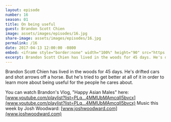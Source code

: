```yaml
---
layout: episode
number: 16
season: 01
title: On being useful
guest: Brandon Scott Chien
image: assets/images/episodes/16.jpg
share-image: assets/images/episodes/16.jpg
permalink: /16
date: 2017-04-13 12:00:00 -0800
embed: <iframe style="border:none" width="100%" height="90" src="https://html5-player.libsyn.com/embed/episode/id/5265438/height/90/theme/custom/autoplay/no/autonext/no/thumbnail/yes/preload/no/no_addthis/no/direction/backward/render-playlist/no/custom-color/65C29B/"  scrolling="no"  allowfullscreen webkitallowfullscreen mozallowfullscreen oallowfullscreen msallowfullscreen></iframe>
excerpt: Brandon Scott Chien has lived in the woods for 45 days. He's drifted cars and shot arrows off a horse. But he's tried to get better at all of it in order to learn more about being useful for the people he cares about.
---
```


Brandon Scott Chien has lived in the woods for 45 days. He's drifted cars and shot arrows off a horse. But he's tried to get better at all of it in order to learn more about being useful for the people he cares about.

You can watch Brandon's Vlog, "Happy Asian Males" here: [www.youtube.com/playlist?list=PLq…4MMUbMAmcqlI5bvcx](www.youtube.com/playlist?list=PLq…4MMUbMAmcqlI5bvcx)
Music this week by Josh Woodward: [www.joshwoodward.com](www.joshwoodward.com)
